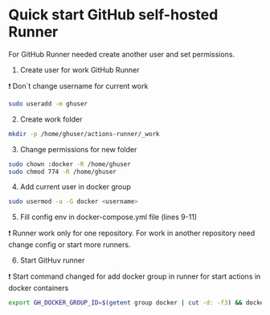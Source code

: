 # Quick start GitHub self-hosted Runner

For GitHub Runner needed create another user and set permissions. 

1. Create user for work GitHub Runner

:exclamation: Don`t change username for current work

```bash
sudo useradd -m ghuser
```

2. Create work folder

```bash
mkdir -p /home/ghuser/actions-runner/_work
```

3. Change permissions for new folder

```bash
sudo chown :docker -R /home/ghuser
sudo chmod 774 -R /home/ghuser
```

4. Add current user in docker group

```bash
sudo usermod -a -G docker <username>
```

5. Fill config env in docker-compose.yml file (lines 9-11)

:exclamation: Runner work only for one repository. For work in another repository need change config or start more runners.

6. Start GitHuv runner

:exclamation: Start command changed for add docker group in runner for start actions in docker containers

```bash
export GH_DOCKER_GROUP_ID=$(getent group docker | cut -d: -f3) && docker compose up -d
```